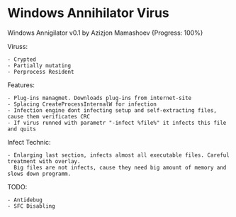 Windows Annihilator Virus
=========================

Windows Annigilator v0.1 by Azizjon Mamashoev  {Progress: 100%}

 Viruss:
 
 	- Crypted
 	- Partially mutating
 	- Perprocess Resident
 
 
  Features:
 
	- Plug-ins managmet. Downloads plug-ins from internet-site
 	- Splacing CreateProcessInternalW for infection
 	- Infection engine dont infecting setup and self-extracting files, cause them verificates CRC
 	- If virus runned with parametr "-infect %file%" it infects this file and quits
 
  Infect Technic:
 
 	- Enlarging last section, infects almost all executable files. Careful treatment with overlay.
 	  Big files are not infects, cause they need big amount of memory and slows down programm.
 
  TODO:
 
 	- Antidebug
 	- SFC Disabling
